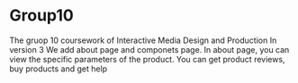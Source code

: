 # Group10
The gruop 10 coursework of  Interactive Media Design and Production 
  In version 3 
  We add about page and componets page.
  In about page, you can view the specific parameters of the product.
  You can get product reviews, buy products and get help
